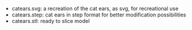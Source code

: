 - catears.svg: a recreation of the cat ears, as svg, for recreational use
- catears.step: cat ears in step format for better modification possibilities
- catears.stl: ready to slice model
